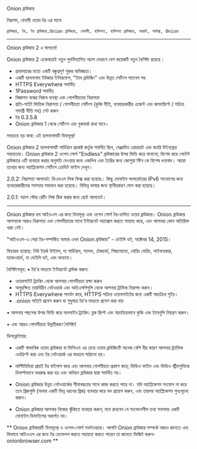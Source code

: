 Onion ব্রাউজার

নিরাপদ, বেনামী ওয়েব টর এর সাথে

`ব্রাউজার, টর, টর ব্রাউজার,Onion ব্রাউজার, বেনামী, ব্যক্তিগত, ব্যক্তিগত ব্রাউজার, অরবট, অর্ফক্স, Onion`

---

Onion ব্রাউজার 2 এ স্বাগতম!

Onion ব্রাউজার 2 একেবারেই নতুন পুনর্বিন্যাসিত অ্যাপ যেখানে বেশ কয়েকটি নতুন বৈশিষ্ট্য রয়েছে :

* প্রথমবারের মতো একটি বন্ধুত্বপূর্ণ শুরুর অভিজ্ঞতা।
* একটি হালনাগাদ ইউজার ইন্টারফেস, "ট্যাব ব্রাউজিং" এবং উন্নত সেটিংস প্যানেল সহ
* HTTPS Everywhere সমর্থিত
* 1Password সমর্থিত
* বিজ্ঞাপন বন্ধের নিজস্ব ব্যবস্থা এবং গোপনীয়তার নিরাপত্তা
* প্রতি-সাইট ভিত্তিক নিরাপত্তা / গোপনীয়তা সেটিংস (কুকি নীতি, ব্যবহারকারীর এজেন্ট এবং জাভাস্ক্রিপ্ট / সক্রিয় সামগ্রী নীতি সহ) সেট করুন
* টর 0.3.5.8
* Onion ব্রাউজার 1  থেকে সেটিংস এবং বুকমার্ক রাখা যাবে।

সবচেয়ে বড় কথা: এই হালনাগাদটি বিনামূল্য!

Onion ব্রাউজার 2 হালনাগাদটি গার্ডিয়ান প্রজেক্ট কর্তৃক সমর্থিত ছিল, বেঞ্জামিন এয়ারহাট এবং ক্যারি উইনফ্রের সহায়তায়। Onion ব্রাউজার 2 ওপেন সোর্স "Endless" ব্রাউজারের উপর ভিত্তি করে বানানো; বিশেষ করে পেটেন্ট ব্রাউজারে এটি ব্যবহার করার অনুমতি দেওয়ার জন্য এন্ডলিথ এবং তৈরির জন্য জোশুয়া স্টিন কে বিশেষ ধন্যবাদ। আরো তথ্যের জন্য অ্যাপ্লিকেশন সেটিংস ক্রেডিট ফাইল দেখুন।

2.0.2: নিরাপত্তা আপডেট: ডিএনএস লিক ফিক্স করা হয়েছে। কিছু মোবাইল অপারেটরের  IPv6 সংযোগের জন্য ব্যবহারকারীদের সমস্যার সমাধান করা হয়েছে। বিভিন্ন ভাষার জন্য স্থানীয়করণ যোগ করা হয়েছে।

2.0.1: অ্যাপ স্টোর রেটিং লিঙ্ক ঠিক করার জন্য ছোট আপডেট।

---

Onion ব্রাউজার হল আইওএস এর জন্য বিনামূল্য এবং ওপেন সোর্স টর-চালিত ওয়েব ব্রাউজার। Onion ব্রাউজার আপনাকে আরও নিরাপত্তা এবং গোপনীয়তার সাথে ইন্টারনেট অ্যাক্সেস করতে সাহায্য করে, এবং আপনার কোন অতিরিক্ত খরচ নেই।

"আইওএস-এ সেরা টর-সম্পর্কিত অফার এখন Onion ব্রাউজার" - ডেইলি ডট, অক্টোবর 14, 2015।

ফিচারড হয়েছে: নিউ ইয়র্ক টাইমস, দ্য গার্ডিয়ান, স্যালন, টেকচার্ড, গিজমোডো, বোয়িং বোয়িং, লাইফহকার, ম্যাকওয়ার্ড, দ্য ডেইলি ডট, এবং অন্যান্য।

বৈশিষ্ট্যসমূহ:
• টর'র মাধ্যমে ইন্টারনেট ব্রাউজ করুন:
- ওয়েবসাইট ট্র্যাকিং থেকে আপনার গোপনীয়তা রক্ষা করুন
- অসুরক্ষিত তারবিহীন নেটওয়ার্ক এবং আইএসপিগুলি থেকে আপনার ট্রাফিক নিরাপদ করুন।
- HTTPS Everywhere সমর্থন করে, HTTPS সক্রিয় ওয়েবসাইটের জন্য একটি স্বয়ংক্রিয় সুইচ।
- .onion সাইটে প্রবেশ করুন যা শুধুমাত্র টর'র মাধ্যমে প্রবেশ করা যায়

• আপনার পছন্দের উপর ভিত্তি করে অনলাইন ট্র্যাকিং: ব্লক স্ক্রিপ্ট এবং স্বয়ংক্রিয়ভাবে কুকি এবং ট্যাবগুলি নিয়ন্ত্রণ করুন।

• এবং আরও গোপনীয়তা উন্নতীকরণ বৈশিষ্ট্য!

ডিসক্লেইমার:
- একটি স্বাভাবিক ওয়েব ব্রাউজার বা ভিপিএন এর চেয়ে ওয়েব ব্রাউজিংটি অনেক বেশি ধীর কারণ আপনার ট্র্যাফিক এনক্রিপ্ট করা এবং টর নেটওয়ার্ক এর মাধ্যমে পাঠানো হয়।

- মাল্টিমিডিয়া প্রায়ই টর বাইপাস করে এবং আপনার গোপনীয়তা প্রকাশ করে; ভিডিও ফাইল এবং ভিডিও স্ট্রীমগুলিকে ডিফল্টভাবে অবরুদ্ধ করা হয় এবং অনিয়ন ব্রাউজার দ্বারা সমর্থিত নয়।

- Onion ব্রাউজার উন্নত নেটওয়ার্কের সীমাবদ্ধতার সাথে কাজ করতে পারে না। যদি অ্যাপ্লিকেশন সংযোগ না করে তবে ব্রিজগুলি (অথবা একটি ভিন্ন ধরনের ব্রিজ) ব্যবহার করে বল প্রয়োগ করুন, এবং তারপর অ্যাপ্লিকেশন পুনঃসূচনা করুন।

- Onion ব্রাউজার আপনার নিজের ঝুঁকিতে ব্যবহার করুন; মনে রাখবেন যে সংবেদনশীল তথ্য সবসময় একটি মোবাইল ডিভাইসের অন্তর্গত নয়।

** Onion ব্রাউজারটি বিনামূল্যে ও ওপেন-সোর্স সফটওয়্যার। আপনি Onion ব্রাউজার সম্পর্কে আরও জানতে এবং কিভাবে আইওএস এর জন্য টর ডেভেলপ করতে সহায়তা করতে পারেন তা জানতে ভিজিট করুন- onionbrowser.com **

